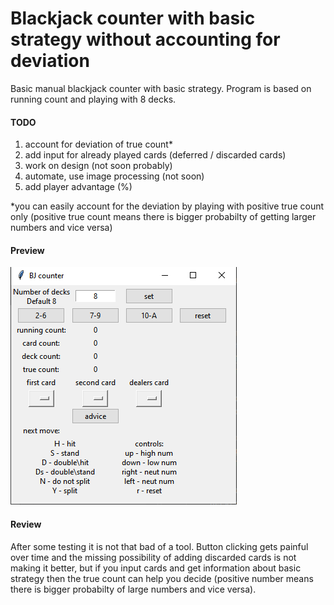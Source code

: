 # Blackjack counter with basic strategy without accounting for deviation

Basic manual blackjack counter with basic strategy. Program is based on running count and playing with 8 decks.


#### TODO

1. account for deviation of true count*
2. add input for already played cards (deferred / discarded cards)
3. work on design (not soon probably)
4. automate, use image processing (not soon)
5. add player advantage (%)


*you can easily account for the deviation by playing with positive true count only (positive true count means there is bigger probabilty of getting larger numbers and vice versa)


#### Preview

![preview](preview.png)

#### Review

After some testing it is not that bad of a tool. Button clicking gets painful over time and the missing possibility of adding discarded cards is not making it better, but if you input cards and get information about basic strategy then the true count can help you decide (positive number means there is bigger probabilty of large numbers and vice versa).
